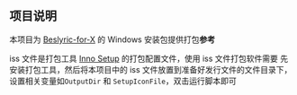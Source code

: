 ## 项目说明

本项目为 [Beslyric-for-X](https://github.com/BensonLaur/Beslyric-for-X) 的 Windows 安装包提供打包**参考**

iss 文件是打包工具 [Inno Setup](http://www.jrsoftware.org/isinfo.php) 的打包配置文件，使用 iss 文件打包软件需要
先安装打包工具，然后将本项目中的 iss 文件放置到准备好发行文件的文件目录下，设置相关变量如`OutputDir` 和
 `SetupIconFile`，双击运行脚本即可 






